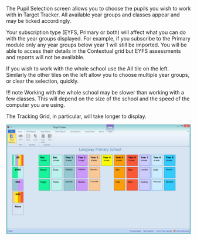 The Pupil Selection screen allows you to choose the pupils you wish to work with in Target Tracker. All available year groups and classes appear and may be ticked accordingly.

Your subscription type (EYFS, Primary or both) will affect what you can do with the year groups displayed. For example, if you subscribe to the Primary module only any year groups below year 1 will still be imported. You will be able to access their details in the Contextual grid but EYFS assessments and reports will not be available.

If you wish to work with the whole school use the All tile on the left. Similarly the other tiles on the left allow you to choose multiple year groups, or clear the selection, quickly.

!!! note
    Working with the whole school may be slower than working with a few classes. This will depend on the size of the school and the speed of the computer you are using.

The Tracking Grid, in particular, will take longer to display.

![](pupil-selection.png)
